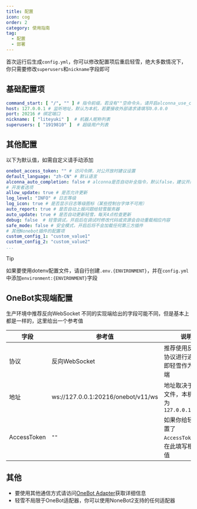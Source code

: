 ```yaml
---
title: 配置
icon: cog
order: 2
category: 使用指南
tag:
  - 配置
  - 部署
---
```


首次运行后生成`config.yml`，你可以修改配置项后重启轻雪，绝大多数情况下，你只需要修改`superusers`和`nickname`字段即可

## **基础配置项**

```yaml
command_start: [ "/", "" ] # 指令前缀，若没有""空命令头，请开启alconna_use_command_start保证alconna解析正常
host: 127.0.0.1 # 监听地址，默认为本机，若要接收外部请求请填写0.0.0.0
port: 20216 # 绑定端口
nickname: [ "liteyuki" ]  # 机器人昵称列表
superusers: [ "1919810" ]  # 超级用户列表
```

## **其他配置**

以下为默认值，如需自定义请手动添加

```yaml
onebot_access_token: "" # 访问令牌，对公开放时建议设置
default_language: "zh-CN" # 默认语言
alconna_auto_completion: false # alconna是否自动补全指令，默认false，建议开启
# 开发者选项
allow_update: true # 是否允许更新
log_level: "INFO" # 日志等级
log_icon: true # 是否显示日志等级图标（某些控制台字体不可用）
auto_report: true # 是否自动上报问题给轻雪服务器
auto_update: true # 是否自动更新轻雪，每天4点检查更新
debug: false  # 轻雪调试，开启后在调试时修改代码或资源会自动重载相应内容
safe_mode: false # 安全模式，开启后将不会加载任何第三方插件
# 其他Nonebot插件的配置项
custom_config_1: "custom_value1"
custom_config_2: "custom_value2"
...
```

> [!tip]
> 如果要使用dotenv配置文件，请自行创建`.env.{ENVIRONMENT}`，并在`config.yml`中添加`environment:{ENVIRONMENT}`字段

## **OneBot实现端配置**

生产环境中推荐反向WebSocket
不同的实现端给出的字段可能不同，但是基本上都是一样的，这里给出一个参考值

| 字段          | 参考值                                | 说明                               |
|-------------|------------------------------------|----------------------------------|
| 协议          | 反向WebSocket                        | 推荐使用反向ws协议进行通信，即轻雪作为服务端          |
| 地址          | ws://127.0.0.1:20216/onebot/v11/ws | 地址取决于配置文件，本机默认为`127.0.0.1:20216` |
| AccessToken | `""`                               | 如果你给轻雪配置了`AccessToken`，请在此填写相同的值 |

## **其他**

- 要使用其他通信方式请访问[OneBot Adapter](https://onebot.adapters.nonebot.dev/)获取详细信息
- 轻雪不局限于OneBot适配器，你可以使用NoneBot2支持的任何适配器
